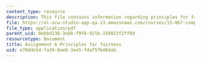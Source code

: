 ```yaml
---
content_type: resource
description: This file contains information regarding principles for fairness.
file: https://ol-ocw-studio-app-qa.s3.amazonaws.com/courses/15-067-competitive-decision-making-and-negotiation-spring-2011/e70dde547a398ae63ee5f4af57bd6dab_MIT15_067S11_assgn06fairne.pdf
file_type: application/pdf
parent_uid: 0ebbd238-3ebb-f9f8-921b-159023f2ff9d
resourcetype: Document
title: Assignment 6 Principles for fairness
uid: e70dde54-7a39-8ae6-3ee5-f4af57bd6dab
---
```

